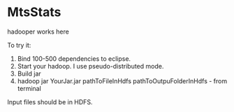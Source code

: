 # MtsStats

hadooper works here

To try it:
1. Bind 100-500 dependencies to eclipse.
2. Start your hadoop. I use pseudo-distributed mode.
3. Build jar
4. hadoop jar YourJar.jar pathToFileInHdfs pathToOutpuFolderInHdfs - from terminal

Input files should be in HDFS.
